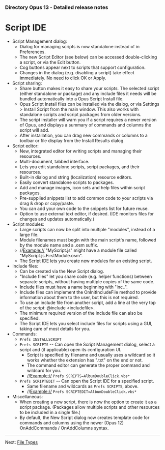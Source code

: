 ### Directory Opus 13 - Detailed release notes

# Script IDE

- Script Management dialog:
  - Dialog for managing scripts is now standalone instead of in Preferences.
  - The new Script Editor (see below) can be accessed double-clicking a script, or via the Edit button.
  - Cog buttons appear next to scripts that support configuration.
  - Changes in the dialog (e.g. disabling a script) take effect immediately. No need to click OK or Apply.
- Script sharing:
  - Share button makes it easy to share your scripts. The selected script (either standalone or package) and any include files it needs will be bundled automatically into a Opus Script Install file.
  - Opus Script Install files can be installed via the dialog, or via Settings \> Install Script from the main window. This also works with standalone scripts and script packages from older versions.
  - The script installer will warn you if a script requires a newer version of Opus, and displays a summary of commands and columns the script will add.
  - After installation, you can drag new commands or columns to a toolbar or file display from the Install Results dialog.
- Script editor:
  - New, integrated editor for writing scripts and managing their resources.
  - Multi-document, tabbed interface.
  - Lets you edit standalone scripts, script packages, and their resources.
  - Built-in dialog and string (localization) resource editors.
  - Easily convert standalone scripts to packages.
  - Add and manage images, icon sets and help files within script packages.
  - Pre-supplied snippets list to add common code to your scripts via drag & drop or copy/paste.
  - You can add your own code to the snippets list for future reuse.
  - Option to use external text editor, if desired. (IDE monitors files for changes and updates automatically.)
- Script modules:
  - Large scripts can now be split into multiple "modules", instead of a large file.
  - Module filenames must begin with the main script's name, followed by the module name and a .osm suffix.
  - //<Example://> "MyScript.js" might have a module file called "MyScript.js.FirstModule.osm".
  - The Script IDE lets you create new modules for an existing script.
- Include files:
  - Can be created via the New Script dialog.
  - "Include files" let you share code (e.g. helper functions) between separate scripts, without having multiple copies of the same code.
  - Include files must have a name beginning with "inc\_".
  - Include files can implement the OnInitIncludeFile method to provide information about them to the user, but this is not required.
  - To use an include file from another script, add a line at the very top of the script: @include \<includefile\>.
  - The minimum required version of the include file can also be specified.
  - The Script IDE lets you select include files for scripts using a GUI, taking care of most details for you.
- Commands:
  - `Prefs INSTALLSCRIPT`
  - `Prefs SCRIPTS` -- Can open the Script Management dialog, select a script and (if applicable) open its configuration UI.
    - Script is specified by filename and usually uses a wildcard so it works whether the extension has ".txt" on the end or not.
    - The command editor can generate the proper command and wildcard for you.
    - //<Example://> `Prefs SCRIPTS=AlbumDoubleClick.vbs*`
  - `Prefs SCRIPTEDIT` -- Can open the Script IDE for a specified script.
    - Same filename and wildcards as `Prefs SCRIPTS`, above.
    - //<Example://> `Prefs SCRIPTEDIT=AlbumDoubleClick.vbs*`
- Miscellaneous:
  - When creating a new script, there is now the option to create it as a script package. (Packages allow multiple scripts and other resources to be included in a single file.)
  - By default, the New Script dialog now creates template code for commands and columns using the newer (Opus 12) OnAddCommands / OnAddColumns syntax.

------------------------------------------------------------------------

Next: [File Types](/Manual/release_history/opus13_detailed/file_types.md)
